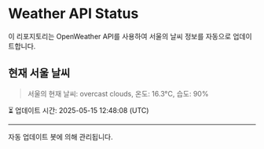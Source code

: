 
# Weather API Status

이 리포지토리는 OpenWeather API를 사용하여 서울의 날씨 정보를 자동으로 업데이트합니다.

## 현재 서울 날씨
> 서울의 현재 날씨: overcast clouds, 온도: 16.3°C, 습도: 90%

⏳ 업데이트 시간: 2025-05-15 12:48:08 (UTC)

---
자동 업데이트 봇에 의해 관리됩니다.
